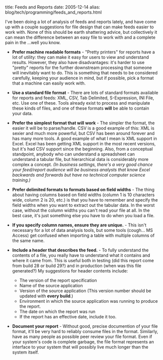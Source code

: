 title: Feeds and Reports
date: 2005-12-14
alias: blog/tech/programming/feeds_and_reports.html

I've been doing a lot of analysis of feeds and reports lately, and
have come up with a couple suggestions for file design that can make
feeds easier to work with. None of this should be earth shattering
advice, but collectively it can mean the difference between an easy
file to work with and a complete pain in the ...well you know.


* **Prefer machine readable formats** - "Pretty printers" for reports
   have a lot of utility: they can make it easy for users to view and
   understand results. However, they also have disadvantages: it's
   harder to use "pretty" reports for the further downstream
   processing that someone will inevitably want to do. This is
   something that needs to be considered carefully, keeping your
   audience in mind, but if possible, pick a format that a machine can
   easily work with.

* **Use a standard file format** - There are lots of standard formats
    available for reports and feeds: XML, CSV, Tab Delimited,
    S-Expression, INI File, etc.  Use one of these. Tools already
    exist to process and manipulate these kinds of files, and one of
    these formats **will** be able to contain your data.

* **Prefer the simplest format that will work** - The simpler the
    format, the easier it will be to parse/handle. CSV is a good
    example of this: XML is sexier and much more powerful, but CSV has
    been around forever and has many more tools. A good example of
    what I mean is XML support in Excel. Excel has been getting XML
    support in the most recent versions, but it's had CSV support
    since the beginning. Also, from a conceptual standpoint, anybody
    who can understand a spreadsheet can understand a tabular file,
    but hierarchical data is considerably more complex a
    concept. <i>(In business settings, there's a very good chance your
    feed/report audience will be business analysts that know Excel
    backwards and forwards but have no technical computer science
    training.)</i>

* **Prefer delimited formats to formats based on field widths** - The
    thing about having columns based on field widths (column 1 is 10
    characters wide, column 2 is 20, etc.) is that you have to
    remember and specify the field widths when you want to extract out
    the tabular data. In the worst case, without the column widths you
    can't read your file at all. In the best case, it's just something
    else you have to do when you load a file.

* **If you specify column names, ensure they are unique.** - This
    isn't necessary for a lot of data analysis tools, but some tools
    (cough... MS Access) get confused when importing a table with
    multiple columns of the same name.

* **Include a header that describes the feed.** - To fully understand
     the contents of a file, you really have to understand what it
     contains and where it came from. This is useful both in testing
     (did this report come from build 28 or build 29?) and in
     production (when was this file generated?) My suggestions for
     header contents include:

    * The version of the report specification
    * Name of the source application
    * Version of the source application (This version number should be updated with **every build**.)
    * Environment in which the source application was running to produce the report.
    * The date on which the report was run
    * If the report has an effective date, include it too.

* **Document your report** - Without good, precise documention of your
   file format, it'll be very hard to reliably consume files in the
   format. Similarly, have as many people as possible peer review your
   file format. Even if your system's code is complete garbage, the
   file format represents an interface to your system that will
   possibly live much longer than the system itself.

